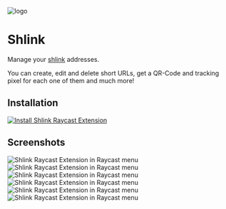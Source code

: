 ![logo](https://raw.githubusercontent.com/jag-k/shlink-raycast-extension/main/assets/extension_icon.png)

# Shlink

Manage your [shlink](https://shlink.io) addresses.

You can create, edit and delete short URLs, get a QR-Code and tracking pixel for each one of them and much more!

## Installation

[![Install Shlink Raycast Extension](https://www.raycast.com/jag-k/shlink/install_button@2x.png)](https://raycast.com/jag-k/shlink)

## Screenshots

![Shlink Raycast Extension in Raycast menu](https://raw.githubusercontent.com/jag-k/shlink-raycast-extension/main/screenshots/shlink-1.jpg)
![Shlink Raycast Extension in Raycast menu](https://raw.githubusercontent.com/jag-k/shlink-raycast-extension/main/screenshots/shlink-2.jpg)
![Shlink Raycast Extension in Raycast menu](https://raw.githubusercontent.com/jag-k/shlink-raycast-extension/main/screenshots/shlink-3.jpg)
![Shlink Raycast Extension in Raycast menu](https://raw.githubusercontent.com/jag-k/shlink-raycast-extension/main/screenshots/shlink-4.jpg)
![Shlink Raycast Extension in Raycast menu](https://raw.githubusercontent.com/jag-k/shlink-raycast-extension/main/screenshots/shlink-5.jpg)
![Shlink Raycast Extension in Raycast menu](https://raw.githubusercontent.com/jag-k/shlink-raycast-extension/main/screenshots/shlink-6.jpg)

